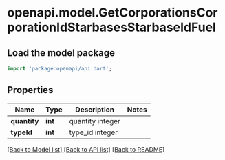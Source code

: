# openapi.model.GetCorporationsCorporationIdStarbasesStarbaseIdFuel

## Load the model package
```dart
import 'package:openapi/api.dart';
```

## Properties
Name | Type | Description | Notes
------------ | ------------- | ------------- | -------------
**quantity** | **int** | quantity integer | 
**typeId** | **int** | type_id integer | 

[[Back to Model list]](../README.md#documentation-for-models) [[Back to API list]](../README.md#documentation-for-api-endpoints) [[Back to README]](../README.md)


